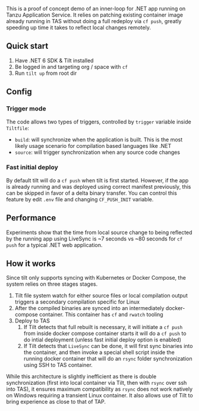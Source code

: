 This is a proof of concept demo of an inner-loop for .NET app running on Tanzu Application Service. It relies on patching existing container image already running in TAS without doing a full redeploy via `cf push`, greatly speeding up time it takes to reflect local changes remotely.

## Quick start

1. Have .NET 6 SDK & Tilt installed
2. Be logged in and targeting org / space with `cf`
3. Run `tilt up` from root dir

## Config

### Trigger mode

The code allows two types of triggers, controlled by `trigger` variable inside `Tiltfile`:

- `build`: will synchronize when the application is built. This is the most likely usage scenario for compilation based languages like .NET
- `source`: will trigger synchronization when any source code changes

### Fast initial deploy

By default tilt will do a `cf push` when tilt is first started. However, if the app is already running and was deployed using correct manifest previously, this can be skipped in favor of a delta binary transfer. You can control this feature by edit `.env` file and changing `CF_PUSH_INIT` variable. 

## Performance

Experiments show that the time from local source change to being reflected by the running app using LiveSync is ~7 seconds vs ~80 seconds for `cf push` for a typical .NET web application.

## How it works

Since tilt only supports syncing with Kubernetes or Docker Compose, the system relies on three stages stages. 

1. Tilt file system watch for either source files or local compilation output triggers a secondary compilation specific for Linux
2. After the compiled binaries are synced into an intermediately docker-compose container. This container has `cf` and `rwatch` tooling 
3. Deploy to TAS
   1. If Tilt detects that full rebuilt is necessary, it will initiate a `cf push` from inside docker compose container starts it will do a `cf push` to do intial deployment (unless fast initial deploy option is enabled)
   2. If Tilt detects that `LiveSync` can be done, it will first sync binaries into the container, and then invoke a special shell script inside the running docker container that will do an `rsync` folder synchronization using SSH to TAS container.

While this architecture is slightly inefficient as there is double synchronization (first into local container via Tilt, then with `rsync` over ssh into TAS), it ensures maximum compatibility as `rsync` does not work natively on Windows requiring a transient Linux container. It also allows use of Tilt to bring experience as close to that of TAP. 

